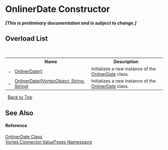 # OnlinerDate Constructor 
 _**\[This is preliminary documentation and is subject to change.\]**_


## Overload List
&nbsp;<table><tr><th></th><th>Name</th><th>Description</th></tr><tr><td>![Public method](media/pubmethod.gif "Public method")</td><td><a href="M_Vortex_Connector_ValueTypes_OnlinerDate__ctor.md">OnlinerDate()</a></td><td>
Initializes a new instance of the <a href="T_Vortex_Connector_ValueTypes_OnlinerDate.md">OnlinerDate</a> class.</td></tr><tr><td>![Public method](media/pubmethod.gif "Public method")</td><td><a href="M_Vortex_Connector_ValueTypes_OnlinerDate__ctor_1.md">OnlinerDate(IVortexObject, String, String)</a></td><td>
Initializes a new instance of the <a href="T_Vortex_Connector_ValueTypes_OnlinerDate.md">OnlinerDate</a> class.</td></tr></table>&nbsp;
<a href="#onlinerdate-constructor">Back to Top</a>

## See Also


#### Reference
<a href="T_Vortex_Connector_ValueTypes_OnlinerDate.md">OnlinerDate Class</a><br /><a href="N_Vortex_Connector_ValueTypes.md">Vortex.Connector.ValueTypes Namespace</a><br />